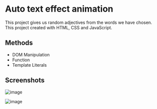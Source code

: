 # Auto text effect animation

This project gives us random adjectives from the words we have chosen. This project created with HTML, CSS and JavaScript.

## Methods

- DOM Manipulation
- Function
- Template Literals

## Screenshots

![image](https://github.com/colakalpeer/javascript-apps/assets/113319683/3534a0a9-f23a-424d-95ca-884230b5148c)

![image](https://github.com/colakalpeer/javascript-apps/assets/113319683/d8dc1fe1-e380-4241-a6dc-b48743972f00)


